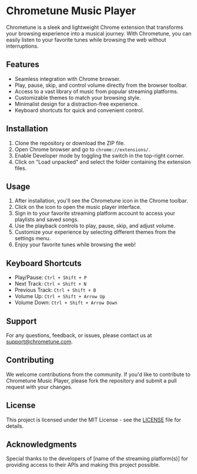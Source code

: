 # Chrometune Music Player

Chrometune is a sleek and lightweight Chrome extension that transforms your browsing experience into a musical journey. With Chrometune, you can easily listen to your favorite tunes while browsing the web without interruptions.

## Features

- Seamless integration with Chrome browser.
- Play, pause, skip, and control volume directly from the browser toolbar.
- Access to a vast library of music from popular streaming platforms.
- Customizable themes to match your browsing style.
- Minimalist design for a distraction-free experience.
- Keyboard shortcuts for quick and convenient control.

## Installation

1. Clone the repository or download the ZIP file.
2. Open Chrome browser and go to `chrome://extensions/`.
3. Enable Developer mode by toggling the switch in the top-right corner.
4. Click on "Load unpacked" and select the folder containing the extension files.

## Usage

1. After installation, you'll see the Chrometune icon in the Chrome toolbar.
2. Click on the icon to open the music player interface.
3. Sign in to your favorite streaming platform account to access your playlists and saved songs.
4. Use the playback controls to play, pause, skip, and adjust volume.
5. Customize your experience by selecting different themes from the settings menu.
6. Enjoy your favorite tunes while browsing the web!

## Keyboard Shortcuts

- Play/Pause: `Ctrl + Shift + P`
- Next Track: `Ctrl + Shift + N`
- Previous Track: `Ctrl + Shift + B`
- Volume Up: `Ctrl + Shift + Arrow Up`
- Volume Down: `Ctrl + Shift + Arrow Down`

## Support

For any questions, feedback, or issues, please contact us at support@chrometune.com.

## Contributing

We welcome contributions from the community. If you'd like to contribute to Chrometune Music Player, please fork the repository and submit a pull request with your changes.

## License

This project is licensed under the MIT License - see the [LICENSE](LICENSE) file for details.

## Acknowledgments

Special thanks to the developers of [name of the streaming platform(s)] for providing access to their APIs and making this project possible.

